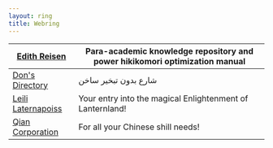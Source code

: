 ```yaml
---
layout: ring
title: Webring
---
```


| [Edith Reisen](http://reisen.netlify.app/)       | Para-academic knowledge repository and power hikikomori optimization manual |
| ------------------------------------------------ | --------------------------------------------------------------------------- |
| [Don's Directory](http://dons.directory/)        | شارع بدون تبخير ساخن                                                        |
| [Leili Laternapoiss](https://leili.netlify.app/) | Your entry into the magical Enlightenment of Lanternland!                   |
| [Qian Corporation](https://hyperstition.netlify.app/)| For all your Chinese shill needs!                                       |                                                                          |